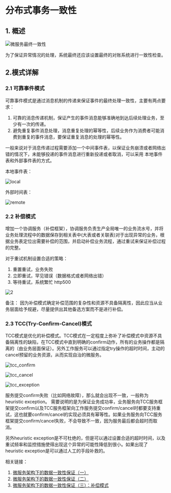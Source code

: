 # 分布式事务一致性

## 1. 概述

![微服务最终一致性](img/microservice_consistence.jpg)

为了保证异常情况的处理，系统最终还应该设置最终的对账系统进行一致性检查。

## 2.模式详解
### 2.1 可靠事件模式

可靠事件模式是通过消息机制的传递来保证事件的最终处理一致性，主要有两点要求：

1. 可靠的消息传递机制，保证产生的事件消息能够准确地到达后续处理业务，至少有一次的传递。
2. 避免重复事件消息处理，消息重复处理的幂等性，后续业务作为消费者可能消费到重复的事件消息，要保证重复消息的处理的幂等性。

一般来说对于消息传递过程需要添加一个中间事件表，以保证业务崩溃或者网络出错的情况下，未能够投递的事件消息进行重新投递或者取消，可以采用 本地事件表和外部事件表的方式。

本地事件表：

![local](img/event_local_table.jpg)

外部时间表：

![remote](img/event_remote_table.jpg)

### 2.2 补偿模式

增加一个协调服务（补偿框架），协调服务负责生产全局唯一的业务流水号，并将业务处理流程中的数据保存到相关表中(大表或者关联表)对于出现异常的业务，根据业务表定位出需要补偿的范围，并启动补偿业务流程，通过重试来保证补偿过程的完整。

对于重试机制设置合适的策略：
1. 重置重试，业务失败
2. 立即重试，罕见错误（数据格式或者网络出错）
3. 等待重试，系统繁忙 http500


![2](img/consistency_compensation.jpg)

备注： 因为补偿模式确定补偿范围的复杂性和资源不具备隔离性，因此应当从业务层面给予规避，尽量提供出其他备选方案而不是进行补偿。

### 2.3 TCC(Try-Confirm-Cancel)模式
TCC模式是优化的补偿模式。TCC模式在一定程度上弥补了补偿模式中资源不具备隔离性的缺陷，在TCC模式中直到明确的confirm动作，所有的业务操作都是隔离的（由业务层面保证）。另外工作服务可以通过指定try操作的超时时间，主动的cancel预留的业务资源，从而实现自治的微服务。

![tcc_confirm](img/cs_tcc_confirm.jpg)

![tcc_cancel](img/cs_tcc_cancel.jpg)

![tcc_exception](img/cs_tcc_exception.jpg)

服务提交confirm失败（比如网络故障），那么就会出现不一致，一般称为heuristic exception。
需要说明的是为保证业务成功率，业务服务向TCC服务框架提交confirm以及TCC服务框架向工作服务提交confirm/cancel时都要支持重试，这也就要confirm/cancel的实现必须具有幂等性。如果业务服务向TCC服务框架提交confirm/cancel失败，不会导致不一致，因为服务最后都会超时而取消。

另外heuristic exception是不可杜绝的，但是可以通过设置合适的超时时间，以及重试频率和监控措施使得出现这个异常的可能性降低到很小。如果出现了heuristic exception是可以通过人工的手段补救的。

相关链接：

1. [微服务架构下的数据一致性保证（一）](http://mp.weixin.qq.com/s?__biz=MzI5MDEzMzg5Nw==&mid=2660392782&idx=1&sn=d28e43bf6f7cf140eed9fffcf2f29e86&mpshare=1&scene=1&srcid=03125Ta3vkcVeYzePBZ4HYba#rd)
2. [微服务架构下的数据一致性保证（二）](http://mp.weixin.qq.com/s?__biz=MzI5MDEzMzg5Nw==&mid=2660392867&idx=1&sn=7f751483271fbe2b25d103df1eb45977&mpshare=1&scene=1&srcid=0311P03RSqbzRmzCG2IN8Nak#rd)
3. [微服务架构下的数据一致性保证（三）：补偿模式](http://mp.weixin.qq.com/s?__biz=MzI5MDEzMzg5Nw==&mid=2660392948&idx=1&sn=11602f1258af8bbf88322558aa8a2f21&mpshare=1&scene=1&srcid=0311lBAsg4FfdDRAKXJeUxYo#rd)